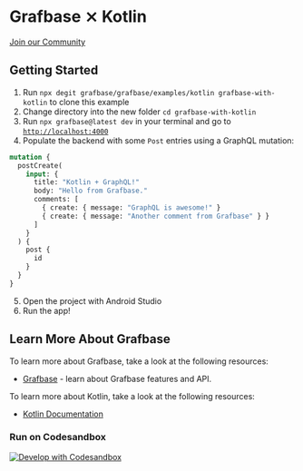 # Grafbase ⨯ Kotlin

[Join our Community](https://grafbase.com/community)

## Getting Started

1. Run `npx degit grafbase/grafbase/examples/kotlin grafbase-with-kotlin` to clone this example
2. Change directory into the new folder `cd grafbase-with-kotlin`
3. Run `npx grafbase@latest dev` in your terminal and go to [`http://localhost:4000`](http://localhost:4000)
4. Populate the backend with some `Post` entries using a GraphQL mutation:

```graphql
mutation {
  postCreate(
    input: {
      title: "Kotlin + GraphQL!"
      body: "Hello from Grafbase."
      comments: [
        { create: { message: "GraphQL is awesome!" }
        { create: { message: "Another comment from Grafbase" } }
      ]
    }
  ) {
    post {
      id
    }
  }
}
```

5. Open the project with Android Studio
6. Run the app!

## Learn More About Grafbase

To learn more about Grafbase, take a look at the following resources:

- [Grafbase](https://grafbase.com/) - learn about Grafbase features and API.

To learn more about Kotlin, take a look at the following resources:

- [Kotlin Documentation](https://kotlinlang.org)

### Run on Codesandbox

[![Develop with Codesandbox](https://codesandbox.io/static/img/play-codesandbox.svg)](https://githubbox.com/grafbase/grafbase/tree/main/examples/kotlin)
